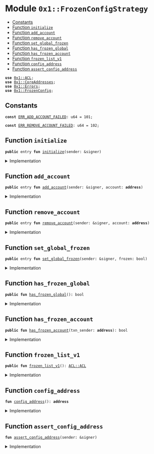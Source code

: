 
<a name="0x1_FrozenConfigStrategy"></a>

# Module `0x1::FrozenConfigStrategy`



-  [Constants](#@Constants_0)
-  [Function `initialize`](#0x1_FrozenConfigStrategy_initialize)
-  [Function `add_account`](#0x1_FrozenConfigStrategy_add_account)
-  [Function `remove_account`](#0x1_FrozenConfigStrategy_remove_account)
-  [Function `set_global_frozen`](#0x1_FrozenConfigStrategy_set_global_frozen)
-  [Function `has_frozen_global`](#0x1_FrozenConfigStrategy_has_frozen_global)
-  [Function `has_frozen_account`](#0x1_FrozenConfigStrategy_has_frozen_account)
-  [Function `frozen_list_v1`](#0x1_FrozenConfigStrategy_frozen_list_v1)
-  [Function `config_address`](#0x1_FrozenConfigStrategy_config_address)
-  [Function `assert_config_address`](#0x1_FrozenConfigStrategy_assert_config_address)


<pre><code><b>use</b> <a href="ACL.md#0x1_ACL">0x1::ACL</a>;
<b>use</b> <a href="CoreAddresses.md#0x1_CoreAddresses">0x1::CoreAddresses</a>;
<b>use</b> <a href="Errors.md#0x1_Errors">0x1::Errors</a>;
<b>use</b> <a href="FrozenConfig.md#0x1_FrozenConfig">0x1::FrozenConfig</a>;
</code></pre>



<a name="@Constants_0"></a>

## Constants


<a name="0x1_FrozenConfigStrategy_ERR_ADD_ACCOUNT_FAILED"></a>



<pre><code><b>const</b> <a href="FrozenConfigStrategy.md#0x1_FrozenConfigStrategy_ERR_ADD_ACCOUNT_FAILED">ERR_ADD_ACCOUNT_FAILED</a>: u64 = 101;
</code></pre>



<a name="0x1_FrozenConfigStrategy_ERR_REMOVE_ACCOUNT_FAILED"></a>



<pre><code><b>const</b> <a href="FrozenConfigStrategy.md#0x1_FrozenConfigStrategy_ERR_REMOVE_ACCOUNT_FAILED">ERR_REMOVE_ACCOUNT_FAILED</a>: u64 = 102;
</code></pre>



<a name="0x1_FrozenConfigStrategy_initialize"></a>

## Function `initialize`



<pre><code><b>public</b> entry <b>fun</b> <a href="FrozenConfigStrategy.md#0x1_FrozenConfigStrategy_initialize">initialize</a>(sender: &signer)
</code></pre>



<details>
<summary>Implementation</summary>


<pre><code><b>public</b> entry <b>fun</b> <a href="FrozenConfigStrategy.md#0x1_FrozenConfigStrategy_initialize">initialize</a>(sender: &signer) {
    <a href="FrozenConfigStrategy.md#0x1_FrozenConfigStrategy_assert_config_address">assert_config_address</a>(sender);
    <a href="FrozenConfig.md#0x1_FrozenConfig_initialize">FrozenConfig::initialize</a>(sender, <a href="FrozenConfigStrategy.md#0x1_FrozenConfigStrategy_frozen_list_v1">frozen_list_v1</a>());
}
</code></pre>



</details>

<a name="0x1_FrozenConfigStrategy_add_account"></a>

## Function `add_account`



<pre><code><b>public</b> entry <b>fun</b> <a href="FrozenConfigStrategy.md#0x1_FrozenConfigStrategy_add_account">add_account</a>(sender: &signer, account: <b>address</b>)
</code></pre>



<details>
<summary>Implementation</summary>


<pre><code><b>public</b> entry <b>fun</b> <a href="FrozenConfigStrategy.md#0x1_FrozenConfigStrategy_add_account">add_account</a>(sender: &signer, account: <b>address</b>) {
    <a href="FrozenConfigStrategy.md#0x1_FrozenConfigStrategy_assert_config_address">assert_config_address</a>(sender);
    <b>let</b> acl = <a href="FrozenConfig.md#0x1_FrozenConfig_get_frozen_account_list">FrozenConfig::get_frozen_account_list</a>(<a href="FrozenConfigStrategy.md#0x1_FrozenConfigStrategy_config_address">config_address</a>());
    <b>if</b> (!<a href="ACL.md#0x1_ACL_contains">ACL::contains</a>(&acl, account)) {
        <a href="ACL.md#0x1_ACL_add">ACL::add</a>(&<b>mut</b> acl, account);
        <a href="FrozenConfig.md#0x1_FrozenConfig_set_account_list">FrozenConfig::set_account_list</a>(sender, acl);
    };
    <b>let</b> new_acl = <a href="FrozenConfig.md#0x1_FrozenConfig_get_frozen_account_list">FrozenConfig::get_frozen_account_list</a>(<a href="FrozenConfigStrategy.md#0x1_FrozenConfigStrategy_config_address">config_address</a>());
    <b>assert</b>!(<a href="ACL.md#0x1_ACL_contains">ACL::contains</a>(&new_acl, account), <a href="Errors.md#0x1_Errors_invalid_state">Errors::invalid_state</a>(<a href="FrozenConfigStrategy.md#0x1_FrozenConfigStrategy_ERR_ADD_ACCOUNT_FAILED">ERR_ADD_ACCOUNT_FAILED</a>));
}
</code></pre>



</details>

<a name="0x1_FrozenConfigStrategy_remove_account"></a>

## Function `remove_account`



<pre><code><b>public</b> entry <b>fun</b> <a href="FrozenConfigStrategy.md#0x1_FrozenConfigStrategy_remove_account">remove_account</a>(sender: &signer, account: <b>address</b>)
</code></pre>



<details>
<summary>Implementation</summary>


<pre><code><b>public</b> entry <b>fun</b> <a href="FrozenConfigStrategy.md#0x1_FrozenConfigStrategy_remove_account">remove_account</a>(sender: &signer, account: <b>address</b>) {
    <a href="FrozenConfigStrategy.md#0x1_FrozenConfigStrategy_assert_config_address">assert_config_address</a>(sender);
    <b>let</b> acl = <a href="FrozenConfig.md#0x1_FrozenConfig_get_frozen_account_list">FrozenConfig::get_frozen_account_list</a>(<a href="FrozenConfigStrategy.md#0x1_FrozenConfigStrategy_config_address">config_address</a>());
    <b>if</b> (<a href="ACL.md#0x1_ACL_contains">ACL::contains</a>(&acl, account)) {
        <a href="ACL.md#0x1_ACL_remove">ACL::remove</a>(&<b>mut</b> acl, account);
        <a href="FrozenConfig.md#0x1_FrozenConfig_set_account_list">FrozenConfig::set_account_list</a>(sender, acl);
    };
    <b>let</b> new_acl = <a href="FrozenConfig.md#0x1_FrozenConfig_get_frozen_account_list">FrozenConfig::get_frozen_account_list</a>(<a href="FrozenConfigStrategy.md#0x1_FrozenConfigStrategy_config_address">config_address</a>());
    <b>assert</b>!(!<a href="ACL.md#0x1_ACL_contains">ACL::contains</a>(&new_acl, account), <a href="Errors.md#0x1_Errors_invalid_state">Errors::invalid_state</a>(<a href="FrozenConfigStrategy.md#0x1_FrozenConfigStrategy_ERR_REMOVE_ACCOUNT_FAILED">ERR_REMOVE_ACCOUNT_FAILED</a>));
}
</code></pre>



</details>

<a name="0x1_FrozenConfigStrategy_set_global_frozen"></a>

## Function `set_global_frozen`



<pre><code><b>public</b> entry <b>fun</b> <a href="FrozenConfigStrategy.md#0x1_FrozenConfigStrategy_set_global_frozen">set_global_frozen</a>(sender: &signer, frozen: bool)
</code></pre>



<details>
<summary>Implementation</summary>


<pre><code><b>public</b> entry <b>fun</b> <a href="FrozenConfigStrategy.md#0x1_FrozenConfigStrategy_set_global_frozen">set_global_frozen</a>(sender: &signer, frozen: bool) {
    <a href="FrozenConfigStrategy.md#0x1_FrozenConfigStrategy_assert_config_address">assert_config_address</a>(sender);
    <a href="FrozenConfig.md#0x1_FrozenConfig_set_global_frozen">FrozenConfig::set_global_frozen</a>(sender, frozen);
}
</code></pre>



</details>

<a name="0x1_FrozenConfigStrategy_has_frozen_global"></a>

## Function `has_frozen_global`



<pre><code><b>public</b> <b>fun</b> <a href="FrozenConfigStrategy.md#0x1_FrozenConfigStrategy_has_frozen_global">has_frozen_global</a>(): bool
</code></pre>



<details>
<summary>Implementation</summary>


<pre><code><b>public</b> <b>fun</b> <a href="FrozenConfigStrategy.md#0x1_FrozenConfigStrategy_has_frozen_global">has_frozen_global</a>(): bool {
    <a href="FrozenConfig.md#0x1_FrozenConfig_get_frozen_global">FrozenConfig::get_frozen_global</a>(<a href="FrozenConfigStrategy.md#0x1_FrozenConfigStrategy_config_address">config_address</a>())
}
</code></pre>



</details>

<a name="0x1_FrozenConfigStrategy_has_frozen_account"></a>

## Function `has_frozen_account`



<pre><code><b>public</b> <b>fun</b> <a href="FrozenConfigStrategy.md#0x1_FrozenConfigStrategy_has_frozen_account">has_frozen_account</a>(txn_sender: <b>address</b>): bool
</code></pre>



<details>
<summary>Implementation</summary>


<pre><code><b>public</b> <b>fun</b> <a href="FrozenConfigStrategy.md#0x1_FrozenConfigStrategy_has_frozen_account">has_frozen_account</a>(txn_sender: <b>address</b>): bool {
    <b>let</b> list = <a href="FrozenConfig.md#0x1_FrozenConfig_get_frozen_account_list">FrozenConfig::get_frozen_account_list</a>(<a href="FrozenConfigStrategy.md#0x1_FrozenConfigStrategy_config_address">config_address</a>());
    <a href="ACL.md#0x1_ACL_contains">ACL::contains</a>(&list, txn_sender)
}
</code></pre>



</details>

<a name="0x1_FrozenConfigStrategy_frozen_list_v1"></a>

## Function `frozen_list_v1`



<pre><code><b>public</b> <b>fun</b> <a href="FrozenConfigStrategy.md#0x1_FrozenConfigStrategy_frozen_list_v1">frozen_list_v1</a>(): <a href="ACL.md#0x1_ACL_ACL">ACL::ACL</a>
</code></pre>



<details>
<summary>Implementation</summary>


<pre><code><b>public</b> <b>fun</b> <a href="FrozenConfigStrategy.md#0x1_FrozenConfigStrategy_frozen_list_v1">frozen_list_v1</a>(): <a href="ACL.md#0x1_ACL_ACL">ACL::ACL</a> {
    <b>let</b> acl = <a href="ACL.md#0x1_ACL_empty">ACL::empty</a>();
    // TODO(bob): To add the initialize frozen account list
    acl
}
</code></pre>



</details>

<a name="0x1_FrozenConfigStrategy_config_address"></a>

## Function `config_address`



<pre><code><b>fun</b> <a href="FrozenConfigStrategy.md#0x1_FrozenConfigStrategy_config_address">config_address</a>(): <b>address</b>
</code></pre>



<details>
<summary>Implementation</summary>


<pre><code><b>fun</b> <a href="FrozenConfigStrategy.md#0x1_FrozenConfigStrategy_config_address">config_address</a>(): <b>address</b> {
    <a href="CoreAddresses.md#0x1_CoreAddresses_ASSOCIATION_ROOT_ADDRESS">CoreAddresses::ASSOCIATION_ROOT_ADDRESS</a>()
}
</code></pre>



</details>

<a name="0x1_FrozenConfigStrategy_assert_config_address"></a>

## Function `assert_config_address`



<pre><code><b>fun</b> <a href="FrozenConfigStrategy.md#0x1_FrozenConfigStrategy_assert_config_address">assert_config_address</a>(sender: &signer)
</code></pre>



<details>
<summary>Implementation</summary>


<pre><code><b>fun</b> <a href="FrozenConfigStrategy.md#0x1_FrozenConfigStrategy_assert_config_address">assert_config_address</a>(sender: &signer) {
    <a href="CoreAddresses.md#0x1_CoreAddresses_assert_association_root_address">CoreAddresses::assert_association_root_address</a>(sender);
}
</code></pre>



</details>
